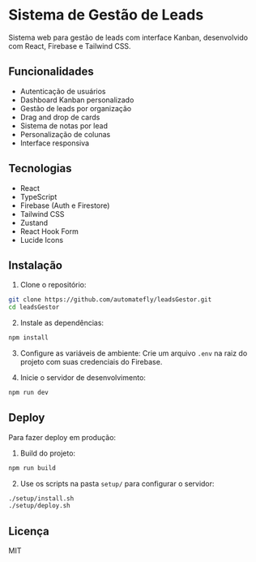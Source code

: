 # Sistema de Gestão de Leads

Sistema web para gestão de leads com interface Kanban, desenvolvido com React, Firebase e Tailwind CSS.

## Funcionalidades

- Autenticação de usuários
- Dashboard Kanban personalizado
- Gestão de leads por organização
- Drag and drop de cards
- Sistema de notas por lead
- Personalização de colunas
- Interface responsiva

## Tecnologias

- React
- TypeScript
- Firebase (Auth e Firestore)
- Tailwind CSS
- Zustand
- React Hook Form
- Lucide Icons

## Instalação

1. Clone o repositório:
```bash
git clone https://github.com/automatefly/leadsGestor.git
cd leadsGestor
```

2. Instale as dependências:
```bash
npm install
```

3. Configure as variáveis de ambiente:
Crie um arquivo `.env` na raiz do projeto com suas credenciais do Firebase.

4. Inicie o servidor de desenvolvimento:
```bash
npm run dev
```

## Deploy

Para fazer deploy em produção:

1. Build do projeto:
```bash
npm run build
```

2. Use os scripts na pasta `setup/` para configurar o servidor:
```bash
./setup/install.sh
./setup/deploy.sh
```

## Licença

MIT
